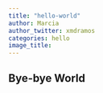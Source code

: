 ```yaml
---
title: "hello-world"
author: Marcia
author_twitter: xmdramos
categories: hello
image_title: 
---
```


## Bye-bye World
